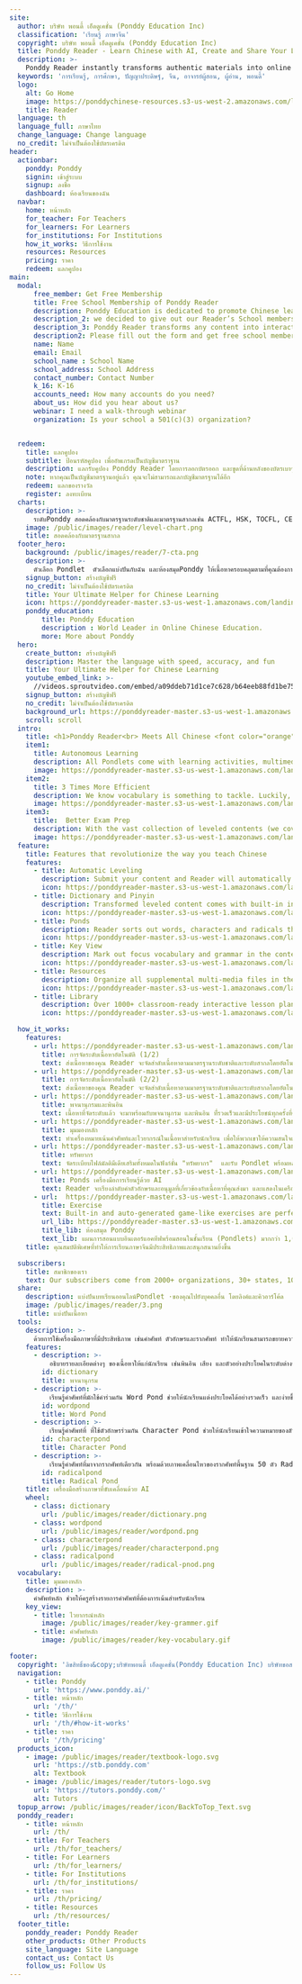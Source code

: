 ```yaml
---
site:
  author: บริษัท พอนดี้ เอ็ดดูเคชั่น (Ponddy Education Inc)
  classification: 'เรียนรู้ ภาษาจีน'
  copyright: บริษัท พอนดี้ เอ็ดดูเคชั่น (Ponddy Education Inc)
  title: Ponddy Reader - Learn Chinese with AI, Create and Share Your Lessons in 3 Minutes
  description: >-
    Ponddy Reader instantly transforms authentic materials into online Chinese lessons. With a library of 1000+ smart lessons (pondlets) and AI-assisted learning tools, Ponddy Reader is perfect for both teaching and self-learning.
  keywords: 'การเรียนรู้, การศึกษา, ปัญญาประดิษฐ์, จีน, อาจารย์ผู้สอน, ผู้อ่าน, พอนดี้'
  logo:
    alt: Go Home
    image: https://ponddychinese-resources.s3-us-west-2.amazonaws.com/logos/tutors/TutorsLanding_140x32.svg
    title: Reader
  language: th
  language_full: ภาษาไทย
  change_language: Change language
  no_credit: ไม่จำเป็นต้องใช้บัตรเครดิต
header:
  actionbar:
    ponddy: Ponddy
    signin: เข้าสู่ระบบ
    signup: ลงชื่อ
    dashboard: ห้องเรียนของฉัน
  navbar:
    home: หน้าหลัก
    for_teacher: For Teachers
    for_learners: For Learners
    for_institutions: For Institutions
    how_it_works: วิธีการใช้งาน
    resources: Resources
    pricing: ราคา
    redeem: แลกคูปอง
main:
  modal:
      free_member: Get Free Membership
      title: Free School Membership of Ponddy Reader
      description: Ponddy Education is dedicated to promote Chinese learning through integrating information technology and artificial intelligence. In order to minimize the impact of the learning due to the pandemic,
      description_2: we decided to give out our Reader’s School membership to all teachers and students for FREE during this period until May 31.
      description_3: Ponddy Reader transforms any content into interactive online learning modules (Pondlet) in seconds. It can be shared with ease which enables a seamless learning environment.
      description2: Please fill out the form and get free school membership.
      name: Name
      email: Email
      school_name : School Name
      school_address: School Address
      contact_number: Contact Number
      k_16: K-16
      accounts_need: How many accounts do you need?
      about_us: How did you hear about us?
      webinar: I need a walk-through webinar
      organization: Is your school a 501(c)(3) organization?


  redeem:
    title: แลกคูปอง
    subtitle: ป้อนรหัสคูปอง เพื่ออัพเกรดเป็นบัญชีมาตราฐาน
    description: แลกรับคูปอง Ponddy Reader โดยการลอกบัตรออก และขูดที่ด้านหลังของบัตรเบาๆ เพื่อรับรหัส 16 หลัก
    note: หากคุณเป็นบัญชีมาตรฐานอยู่แล้ว คุณจะไม่สามารถแลกบัญชีมาตรฐานได้อีก
    redeem: แลกของรางวัล
    register: ลงทะเบียน
  charts:
    description: >-
      ระดับPonddy สอดคล้องกับมาตรฐานระดับชาติและมาตรฐานสากลเช่น ACTFL, HSK, TOCFL, CEFR และ ILR
    image: /public/images/reader/level-chart.png
    title: สอดคล้องกับมาตรฐานสากล
  footer_hero:
    background: /public/images/reader/7-cta.png
    description: >-
      ตัวเลือก Pondlet  ตัวเลือกแบ่งปันกับฉัน และห้องสมุดPonddy ให้เนื้อหาครอบคลุมตามที่คุณต้องการ
    signup_button: สร้างบัญชีฟรี
    no_credit: ไม่จำเป็นต้องใช้บัตรเครดิต
    title: Your Ultimate Helper for Chinese Learning
    icon: https://ponddyreader-master.s3-us-west-1.amazonaws.com/landing/statics/media/for_teacher/icon/icon_girl.svg
    ponddy_education:
        title: Ponddy Education
        description : World Leader in Online Chinese Education.
        more: More about Ponddy
  hero:
    create_button: สร้างบัญชีฟรี
    description: Master the language with speed, accuracy, and fun
    title: Your Ultimate Helper for Chinese Learning
    youtube_embed_link: >-
      //videos.sproutvideo.com/embed/a09ddeb71d1ce7c628/b64eeb88fd1be758?playerTheme=dark&playerColor=
    signup_button: สร้างบัญชีฟรี
    no_credit: ไม่จำเป็นต้องใช้บัตรเครดิต
    background_url: https://ponddyreader-master.s3-us-west-1.amazonaws.com/landing/statics/media/for_teacher/index_bkg.png
    scroll: scroll
  intro:
    title: <h1>Ponddy Reader<br> Meets All Chinese <font color="orange">Teaching</font> and <font color="orange">Learning</font> Needs</h1>
    item1:
      title: Autonomous Learning
      description: All Pondlets come with learning activities, multimedia resources, and build-in exercises to support self-learning. Pondlets can be used before, during, and after the classes.
      image: https://ponddyreader-master.s3-us-west-1.amazonaws.com/landing/statics/media/for_learners/pic_01.png
    item2:
      title: 3 Times More Efficient
      description: We know vocabulary is something to tackle. Luckily, Reader connects all vocabulary by context, relevancy, and level to help you review, practice, and identify gaps in your learning. With this AI-powered network of learning points, your learning effectiveness can increase up to 3 times.
      image: https://ponddyreader-master.s3-us-west-1.amazonaws.com/landing/statics/media/for_learners/pic_02.png
    item3:
      title:  Better Exam Prep
      description: With the vast collection of leveled contents (we cover all exam standards, HSK, ACTFL, CEFR, TOCFL... you name it), exam prep can be as easy as skimming through contents of your matching level. To make it even more fun and effective, we also include game-like exercises for all content.
      image: https://ponddyreader-master.s3-us-west-1.amazonaws.com/landing/statics/media/for_learners/pic_03.png
  feature:
    title: Features that revolutionize the way you teach Chinese
    features:
      - title: Automatic Leveling
        description: Submit your content and Reader will automatically level the content to national and international standards such as ACTFL, HSK, TOCFL, CEFR and ILR.
        icon: https://ponddyreader-master.s3-us-west-1.amazonaws.com/landing/statics/media/for_teacher/icon/icon_01.svg
      - title: Dictionary and Pinyin
        description: Transformed leveled content comes with built-in interactive dictionary and pinyin addition, quick and handy whenever you need that little extra help.
        icon: https://ponddyreader-master.s3-us-west-1.amazonaws.com/landing/statics/media/for_teacher/icon/icon_02.svg
      - title: Ponds
        description: Reader sorts out words, characters and radicals that are relevant to those in your submitted content and display it in networks -- or we call it “Ponds”. Use these AI tools, students expand their vocabulary knowledge to produce sentences and improve reading comprehension.
        icon: https://ponddyreader-master.s3-us-west-1.amazonaws.com/landing/statics/media/for_teacher/icon/icon_03.svg
      - title: Key View
        description: Mark out focus vocabulary and grammar in the content for students so that they know what to look out for when studying on their own.
        icon: https://ponddyreader-master.s3-us-west-1.amazonaws.com/landing/statics/media/for_teacher/icon/icon_04.svg
      - title: Resources
        description: Organize all supplemental multi-media files in the "Resources" function -- and get ONE Pondlet with all course materials you need.
        icon: https://ponddyreader-master.s3-us-west-1.amazonaws.com/landing/statics/media/for_teacher/icon/icon_05.svg
      - title: Library
        description: Over 1000+ classroom-ready interactive lesson plans (Pondlets) with authentic leveled contents that come with audio and built-in exercise.
        icon: https://ponddyreader-master.s3-us-west-1.amazonaws.com/landing/statics/media/for_teacher/icon/icon_06.svg

  how_it_works:
    features:
      - url: https://ponddyreader-master.s3-us-west-1.amazonaws.com/landing/statics/media/features/00_AutomaticLeveling.png
        title: การจัดระดับเนื้อหาอัตโนมัติ (1/2)
        text: ส่งเนื้อหาของคุณ Reader จะจัดสำดับเนื้อหาตามมาตรฐานระดับชาติและระดับสากลโดยอัตโนมัติ เช่น ACTFL, HSK, TOCFL, CEFR และ ILR
      - url: https://ponddyreader-master.s3-us-west-1.amazonaws.com/landing/statics/media/features/01_AutomaticLeveling.gif
        title: การจัดระดับเนื้อหาอัตโนมัติ (2/2)
        text: ส่งเนื้อหาของคุณ Reader จะจัดสำดับเนื้อหาตามมาตรฐานระดับชาติและระดับสากลโดยอัตโนมัติ เช่น ACTFL, HSK, TOCFL, CEFR และ ILR
      - url: https://ponddyreader-master.s3-us-west-1.amazonaws.com/landing/statics/media/features/02_DictionaryandPinyin.gif
        title: พจนานุกรมและพินอิน
        text: เนื้อหาที่จัดระดับแล้ว จะมาพร้อมกับพจนานุกรม และพินอิน ที่่รวดเร็วและมีประโยชน์ทุกครั้งที่คุณต้องการความช่วยเหลือ
      - url: https://ponddyreader-master.s3-us-west-1.amazonaws.com/landing/statics/media/features/03_keyview.gif
        title: มุมมองหลัก
        text: ทำเครื่องหมายเน้นคำศัพท์และไวยากรณ์ในเนื้อหาสำหรับนักเรียน เพื่อให้พวกเขาให้ความสนใจเมื่อศึกษาด้วยตนเอง
      - url: https://ponddyreader-master.s3-us-west-1.amazonaws.com/landing/statics/media/features/04_Resources.gif
        title: ทรัพยากร
        text: จัดระเบียบไฟล์มัลติมีเดียเสริมทั้งหมดในฟังก์ชั่น "ทรัพยากร"  และรับ Pondlet พร้อมหลักสูตรทั้งหมดที่คุณต้องการ
      - url: https://ponddyreader-master.s3-us-west-1.amazonaws.com/landing/statics/media/features/05_PondsAILanguageTools.gif
        title: Ponds เครื่องมือการเรียนรู้ด้วย AI
        text: Reader จะเรียงลำดับคำตัวอักษรและอนุมูลที่เกี่ยวข้องกับเนื้อหาที่คุณส่งมา และแสดงในเครือข่ายหรือเราเรียกว่า“ “Ponds” ผู้เรียนสามารถเพิ่มคลังคำศัพท์ เพื่อสร้างประโยคและปรับปรุงความเข้าใจในการอ่าน
      - url:  https://ponddyreader-master.s3-us-west-1.amazonaws.com/landing/statics/media/features/07_Exercise.gif
        title: Exercise
        text: Built-in and auto-generated game-like exercises are perfect for a homework assignment and self-learning. Now performance tracking is even easier with group play mode!
        url_lib: https://ponddyreader-master.s3-us-west-1.amazonaws.com/landing/statics/media/features/06_Library.gif
        title_lib: ห้องสมุด Ponddy
        text_lib: แผนการสอนแบบอินเตอร์แอคทีฟพร้อมสอนในชั้นเรียน (Pondlets) มากกว่า 1,000 รายการ พร้อมเนื้อหาของจริงที่มาพร้อมกับเสียงอ่านและแบบฝึกหัด
    title: คุณสมบัติพิเศษที่ทำให้การเรียนภาษาจีนมีประสิทธิภาพและสนุกสนานยิ่งขึ้น

  subscribers:
    title: สมาชิกของเรา
    text: Our subscribers come from 2000+ organizations, 30+ states, 100+ countries
  share:
    description: แบ่งปันบทเรียนออนไลน์Pondlet ·ของคุณไปยังบุคคลอื่น โดยลิงค์และคิวอาร์โค้ด
    image: /public/images/reader/3.png
    title: แบ่งปันเนื้อหา
  tools:
    description: >-
      ด้วยการใช้เครื่องมือภาษาที่มีประสิทธิภาพ เช่นคำศัพท์ ตัวอักษรและรากศัพท์ ทำให้นักเรียนสามารถขยายความรู้คำศัพท์เพื่อสร้างประโยคและพัฒนาความเข้าใจในการอ่าน
    features:
      - description: >-
          อธิบายรายละเอียดต่างๆ ของเนื้อหาให้แก่นักเรียน เช่นพินอิน เสียง และตัวอย่างประโยคในระดับต่างๆ
        id: dictionary
        title: พจนานุกรม
      - description: >-
          เรียนรู้คำศัพท์ที่มักใช้คำร่วมกัน Word Pond ช่วยให้นักเรียนแต่งประโยคได้อย่างรวดเร็ว และง่ายขึ้น
        id: wordpond
        title: Word Pond
      - description: >-
          เรียนรู้คำศัพท์ที่ ที่ใช้ตัวอักษรร่วมกัน Character Pond ช่วยให้นักเรียนเข้าใจความหมายของตัวอักษร และการสร้างคำ
        id: characterpond
        title: Character Pond
      - description: >-
          เรียนรู้คำศัพท์ที่มาจากรากศัพท์เดียวกัน พร้อมด้วยภาพเคลื่อนไหวของรากศัพท์พื้นฐาน 50 ตัว Radical Pond ช่วยให้นักเรียนจดจำรากศัพท์ได้อย่างง่ายดาย
        id: radicalpond
        title: Radical Pond
    title: เครื่องมือสร้างภาษาที่ขับเคลื่อนด้วย AI
    wheel:
      - class: dictionary
        url: /public/images/reader/dictionary.png
      - class: wordpond
        url: /public/images/reader/wordpond.png
      - class: characterpond
        url: /public/images/reader/characterpond.png
      - class: radicalpond
        url: /public/images/reader/radical-pnod.png
  vocabulary:
    title: มุมมองหลัก
    description: >-
      คำศัพท์หลัก ช่วยให้ครูสร้างรายการคำศัพท์ที่ต้องการเน้นสำหรับนักเรียน
    key_view:
      - title: ไวยากรณ์หลัก
        image: /public/images/reader/key-grammer.gif
      - title: คำศัพย์หลัก
        image: /public/images/reader/key-vocabulary.gif

footer:
  copyright: 'ลิขสิทธิ์ของ&copy;บริษัทพอนดี้ เอ็ดดูเคชั่น(Ponddy Education Inc) บริษัทขอสงวนลิขสิทธิ์แต่พียงผู้เดียว'
  navigation:
    - title: Ponddy
      url: 'https://www.ponddy.ai/'
    - title: หน้าหลัก
      url: '/th/'
    - title: วิธีการใช้งาน
      url: '/th/#how-it-works'
    - title: ราคา
      url: '/th/pricing'
  products_icon:
    - image: /public/images/reader/textbook-logo.svg
      url: 'https://stb.ponddy.com'
      alt: Textbook
    - image: /public/images/reader/tutors-logo.svg
      url: 'https://tutors.ponddy.com/'
      alt: Tutors
  topup_arrow: /public/images/reader/icon/BackToTop_Text.svg
  ponddy_reader:
    - title: หน้าหลัก
      url: /th/
    - title: For Teachers
      url: /th/for_teachers/
    - title: For Learners
      url: /th/for_learners/
    - title: For Institutions
      url: /th/for_institutions/
    - title: ราคา
      url: /th/pricing/
    - title: Resources
      url: /th/resources/
  footer_title:
    ponddy_reader: Ponddy Reader
    other_products: Other Products
    site_language: Site Language
    contact_us: Contact Us
    follow_us: Follow Us
---
```

